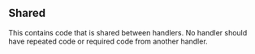 ## Shared

This contains code that is shared between handlers.
No handler should have repeated code or required code from another handler.